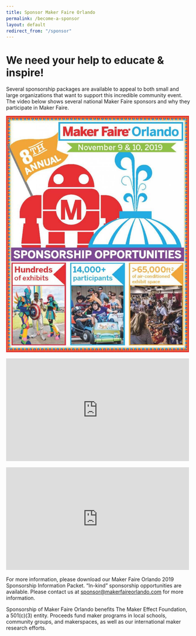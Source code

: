 ```yaml
---
title: Sponsor Maker Faire Orlando
permalink: /become-a-sponsor
layout: default
redirect_from: "/sponsor"
---
```


# We need your help to educate & inspire!
Several sponsorship packages are available to appeal to both small and large organizations that want to support this incredible community event. The video below shows several national Maker Faire sponsors and why they participate in Maker Faire.

<p><a href="/assets/pdf/MFO2019_sponsor_packet_v1.pdf"><img class="alignleft" src="/assets/images/MFO2019_sponsor_packet_cover-791x1024.jpg" alt="" width="500" height="647" data-pagespeed-url-hash="4066931476" onload="pagespeed.CriticalImages.checkImageForCriticality(this);"></a></p>


<p><iframe src="https://player.vimeo.com/video/49924790?dnt=1&amp;app_id=122963" width="500" height="281" frameborder="0" title="Why Sponsors Love Maker Faire" allow="autoplay; fullscreen" allowfullscreen=""></iframe></p>


<p><iframe width="500" height="281" src="https://www.youtube.com/embed/g6SkFhdnwmU?feature=oembed" frameborder="0" allow="accelerometer; autoplay; encrypted-media; gyroscope; picture-in-picture" allowfullscreen=""></iframe></p>

For more information, please download our Maker Faire Orlando 2019 Sponsorship Information Packet. “In-kind” sponsorship opportunities are available. Please contact us at sponsor@makerfaireorlando.com  for more information.

Sponsorship of Maker Faire Orlando benefits The Maker Effect Foundation, a 501(c)(3) entity. Proceeds fund maker programs in local schools, community groups, and makerspaces, as well as our international maker research efforts.
